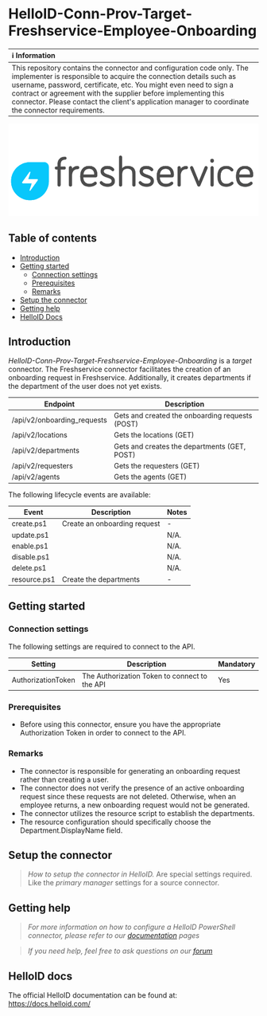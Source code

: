
# HelloID-Conn-Prov-Target-Freshservice-Employee-Onboarding
| :information_source: Information |
|:---------------------------|
| This repository contains the connector and configuration code only. The implementer is responsible to acquire the connection details such as username, password, certificate, etc. You might even need to sign a contract or agreement with the supplier before implementing this connector. Please contact the client's application manager to coordinate the connector requirements. |

<p align="center">
  <img src="assets/logo.png">
</p>

## Table of contents

- [Introduction](#Introduction)
- [Getting started](#Getting-started)
  + [Connection settings](#Connection-settings)
  + [Prerequisites](#Prerequisites)
  + [Remarks](#Remarks)
- [Setup the connector](@Setup-The-Connector)
- [Getting help](#Getting-help)
- [HelloID Docs](#HelloID-docs)

## Introduction

_HelloID-Conn-Prov-Target-Freshservice-Employee-Onboarding_ is a _target_ connector. The Freshservice connector facilitates the creation of an onboarding request in Freshservice. Additionally, it creates departments if the department of the user does not yet exists.

| Endpoint     | Description |
| ------------ | ----------- |
| /api/v2/onboarding_requests | Gets and created the onboarding requests (POST) |
| /api/v2/locations | Gets the locations (GET) |
| /api/v2/departments | Gets and creates the departments (GET, POST)  |
| /api/v2/requesters | Gets the requesters (GET) |
| /api/v2/agents | Gets the agents (GET) |

The following lifecycle events are available:

| Event  | Description | Notes |
| ------ | ----------- | ----- |
| create.ps1 | Create an onboarding request | - |
| update.ps1 | | N/A. |
| enable.ps1 | | N/A. |
| disable.ps1 | | N/A. |
| delete.ps1 | | N/A. |
| resource.ps1 | Create the departments | - |

## Getting started

### Connection settings

The following settings are required to connect to the API.

| Setting      | Description                        | Mandatory   |
| ------------ | -----------                        | ----------- |
| AuthorizationToken     | The Authorization Token to connect to the API | Yes         |

### Prerequisites
- Before using this connector, ensure you have the appropriate Authorization Token in order to connect to the API.

### Remarks
- The connector is responsible for generating an onboarding request rather than creating a user.
- The connector does not verify the presence of an active onboarding request since these requests are not deleted. Otherwise, when an employee returns, a new onboarding request would not be generated.
- The connector utilizes the resource script to establish the departments.
- The resource configuration should specifically choose the Department.DisplayName field.

## Setup the connector

> _How to setup the connector in HelloID._ Are special settings required. Like the _primary manager_ settings for a source connector.

## Getting help

> _For more information on how to configure a HelloID PowerShell connector, please refer to our [documentation](https://docs.helloid.com/hc/en-us/articles/360012558020-Configure-a-custom-PowerShell-target-system) pages_

> _If you need help, feel free to ask questions on our [forum](https://forum.helloid.com)_

## HelloID docs

The official HelloID documentation can be found at: https://docs.helloid.com/
